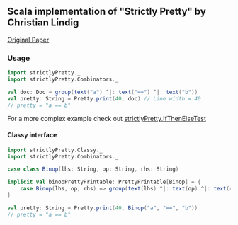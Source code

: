 ## Scala implementation of "Strictly Pretty" by Christian Lindig

[Original Paper](http://citeseerx.ist.psu.edu/viewdoc/download?doi=10.1.1.34.2200&rep=rep1&type=pdf)

### Usage

```scala
import strictlyPretty._
import strictlyPretty.Combinators._

val doc: Doc = group(text("a") ^|: text("==") ^|: text("b"))
val pretty: String = Pretty.print(40, doc) // Line width = 40
// pretty = "a == b"
```

For a more complex example check out [strictlyPretty.IfThenElseTest](https://github.com/erdeszt/scala-strictly-pretty/blob/master/src/test/scala/strictlyPretty/IfThenElseTest.scala)

#### Classy interface

```scala
import strictlyPretty.Classy._
import strictlyPretty.Combinators._

case class Binop(lhs: String, op: String, rhs: String)

implicit val binopPrettyPrintable: PrettyPrintable[Binop] = {
    case Binop(lhs, op, rhs) => group(text(lhs) ^|: text(op) ^|: text(rhs))
}

val pretty: String = Pretty.print(40, Binop("a", "==", "b"))
// pretty = "a == b"
```